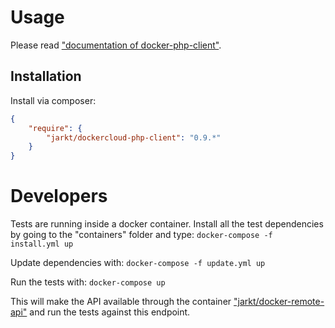 # Usage
Please read ["documentation of docker-php-client"](https://github.com/jarkt/docker-php-client).

## Installation
Install via composer:
```json
{
	"require": {
		"jarkt/dockercloud-php-client": "0.9.*"
	}
}
```

# Developers
Tests are running inside a docker container. Install all the test dependencies by going to the "containers" folder
and type: `docker-compose -f install.yml up`

Update dependencies with:
`docker-compose -f update.yml up`

Run the tests with:
`docker-compose up`

This will make the API available through the container
["jarkt/docker-remote-api"](https://github.com/jarkt/docker-remote-api) and run the tests against this endpoint.
